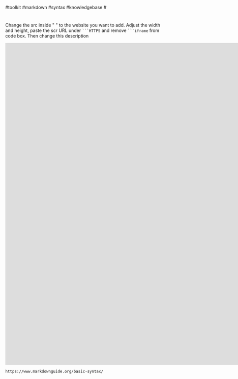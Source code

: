 #toolkit #markdown #syntax #knowledgebase #
#
Change the src inside " " to the website you want to add. Adjust the width and height, paste the scr URL under ` ```HTTPS `  and remove ` ```iframe ` from code box. Then change this description
<iframe width="1560" height="1015" src="https://www.markdownguide.org/basic-syntax/" title="Toolkit" frameborder="0" allow="accelerometer; autoplay; clipboard-write; encrypted-media; gyroscope; picture-in-picture" allowfullscreen></iframe>

```HTTPS
https://www.markdownguide.org/basic-syntax/
```